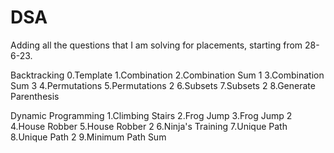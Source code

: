 # DSA
Adding all the questions that I am solving for placements, starting from 28-6-23.

Backtracking
0.Template
1.Combination
2.Combination Sum 1
3.Combination Sum 3
4.Permutations
5.Permutations 2
6.Subsets
7.Subsets 2
8.Generate Parenthesis


Dynamic Programming
1.Climbing Stairs
2.Frog Jump
3.Frog Jump 2
4.House Robber
5.House Robber 2
6.Ninja's Training
7.Unique Path
8.Unique Path 2
9.Minimum Path Sum
